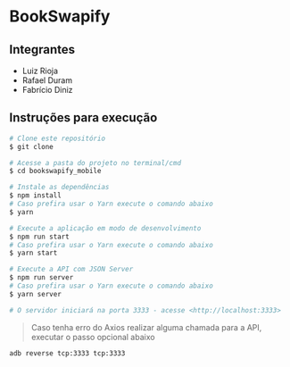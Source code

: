# BookSwapify

## Integrantes

- Luiz Rioja
- Rafael Duram
- Fabrício Diniz

## Instruções para execução

```sh
# Clone este repositório
$ git clone

# Acesse a pasta do projeto no terminal/cmd
$ cd bookswapify_mobile

# Instale as dependências
$ npm install
# Caso prefira usar o Yarn execute o comando abaixo
$ yarn

# Execute a aplicação em modo de desenvolvimento
$ npm run start
# Caso prefira usar o Yarn execute o comando abaixo
$ yarn start

# Execute a API com JSON Server
$ npm run server
# Caso prefira usar o Yarn execute o comando abaixo
$ yarn server

# O servidor iniciará na porta 3333 - acesse <http://localhost:3333>
```

> Caso tenha erro do Axios realizar alguma chamada para a API, executar o passo opcional abaixo

```sh
adb reverse tcp:3333 tcp:3333
```
